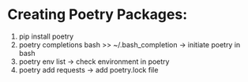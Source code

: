 # Creating Poetry Packages:
1. pip install poetry
2. poetry completions bash >> ~/.bash_completion -> initiate poetry in bash
3. poetry env list -> check environment in poetry
4. poetry add requests -> add poetry.lock file